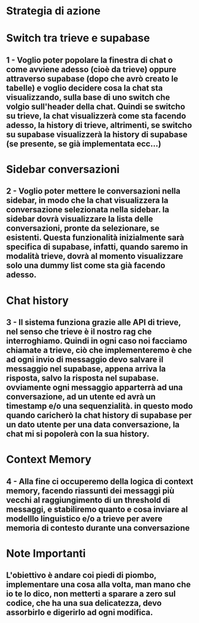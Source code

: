 # Strategia di azione

# Switch tra trieve e supabase
## 1 - Voglio poter popolare la finestra di chat o come avviene adesso (cioè da trieve) oppure attraverso supabase (dopo che avrò creato le tabelle) e voglio decidere cosa la chat sta visualizzando, sulla base di uno switch che volgio sull'header della chat. Quindi se switcho su trieve, la chat visualizzerà come sta facendo adesso, la history di trieve, altrimenti, se switcho su supabase visualizzerà la history di supabase (se presente, se già implementata ecc...)

# Sidebar conversazioni
## 2 - Voglio poter mettere le conversazioni nella sidebar, in modo che la chat visualizzera la conversazione selezionata nella sidebar. la sidebar dovrà visualizzare la lista delle conversazioni, pronte da selezionare, se esistenti. Questa funzionalità inizialmente sarà specifica di supabase, infatti, quando saremo in modalità trieve, dovrà al momento visualizzare solo una dummy list come sta già facendo adesso.

# Chat history
## 3 - Il sistema funziona grazie alle API di trieve, nel senso che trieve è il nostro rag che interroghiamo. Quindi in ogni caso noi facciamo chiamate a trieve, ciò che implementeremo è che ad ogni invio di messaggio devo salvare il messaggio nel supabase, appena arriva la risposta, salvo la risposta nel supabase. ovviamente ogni messaggio apparterrà ad una conversazione, ad un utente ed avrà un timestamp e/o una sequenzialità. in questo modo quando caricherò la chat history di supabase per un dato utente per una data conversazione, la chat mi si popolerà con la sua history.

# Context Memory
## 4 - Alla fine ci occuperemo della logica di context memory, facendo riassunti dei messaggi più vecchi al raggiungimento di un threshold di messaggi, e stabiliremo quanto e cosa inviare al modelllo linguistico e/o a trieve per avere memoria di contesto durante una conversazione

# Note Importanti
## L'obiettivo è andare coi piedi di piombo, implementare una cosa alla volta, man mano che io te lo dico, non metterti a sparare a zero sul codice, che ha una sua delicatezza, devo assorbirlo e digerirlo ad ogni modifica.

